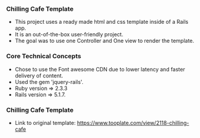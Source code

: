 ### Chilling Cafe Template


- This project uses a ready made html and css template inside of a Rails app.
- It is an out-of-the-box user-friendly project.
- The goal was to use one Controller and One view to render the template.


### Core Technical Concepts

- Chose to use the Font awesome CDN due to lower latency and faster delivery of content.
- Used the gem 'jquery-rails'.
- Ruby version => 2.3.3
- Rails version => 5.1.7.


### Chilling Cafe Template

- Link to original template: https://www.tooplate.com/view/2118-chilling-cafe


